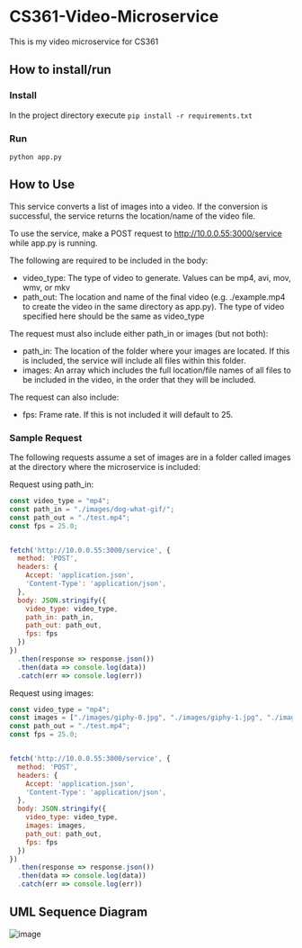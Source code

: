 # CS361-Video-Microservice
This is my video microservice for CS361

## How to install/run

### Install
In the project directory execute `pip install -r requirements.txt`

### Run
`python app.py`

## How to Use
This service converts a list of images into a video. If the conversion is successful, the service returns the location/name of the video file.

To use the service, make a POST request to http://10.0.0.55:3000/service while app.py is running.

The following are required to be included in the body:
- video_type: The type of video to generate. Values can be mp4, avi, mov, wmv, or mkv
- path_out: The location and name of the final video (e.g. ./example.mp4 to create the video in the same directory as app.py). The type of video specified here should be the same as video_type

The request must also include either path_in or images (but not both):
- path_in: The location of the folder where your images are located. If this is included, the service will include all files within this folder.
- images: An array which includes the full location/file names of all files to be included in the video, in the order that they will be included.

The request can also include:
- fps: Frame rate. If this is not included it will default to 25.

### Sample Request
The following requests assume a set of images are in a folder called images at the directory where the microservice is included:

Request using path_in:
```js
const video_type = "mp4";
const path_in = "./images/dog-what-gif/";
const path_out = "./test.mp4";
const fps = 25.0;


fetch('http://10.0.0.55:3000/service', {
  method: 'POST',
  headers: {
    Accept: 'application.json',
    'Content-Type': 'application/json',
  },
  body: JSON.stringify({
    video_type: video_type,
    path_in: path_in,
    path_out: path_out,
    fps: fps
  }) 
})
  .then(response => response.json())
  .then(data => console.log(data))
  .catch(err => console.log(err))
```

Request using images:
```js
const video_type = "mp4";
const images = ["./images/giphy-0.jpg", "./images/giphy-1.jpg", "./images/giphy-10.jpg", "./images/giphy-11.jpg", "./images/giphy-12.jpg", "./images/giphy-2.jpg", "./images/giphy-3.jpg", "./images/giphy-4.jpg", "./images/giphy-5.jpg", "./images/giphy-6.jpg", "./images/giphy-7.jpg", "./images/giphy-8.jpg", "./images/giphy-9.jpg"];
const path_out = "./test.mp4";
const fps = 25.0;


fetch('http://10.0.0.55:3000/service', {
  method: 'POST',
  headers: {
    Accept: 'application.json',
    'Content-Type': 'application/json',
  },
  body: JSON.stringify({
    video_type: video_type,
    images: images,
    path_out: path_out,
    fps: fps
  }) 
})
  .then(response => response.json())
  .then(data => console.log(data))
  .catch(err => console.log(err))
```

## UML Sequence Diagram
![image](https://user-images.githubusercontent.com/11744733/198904507-81c2c445-94ce-4610-b614-f1040f37c9b3.png)

